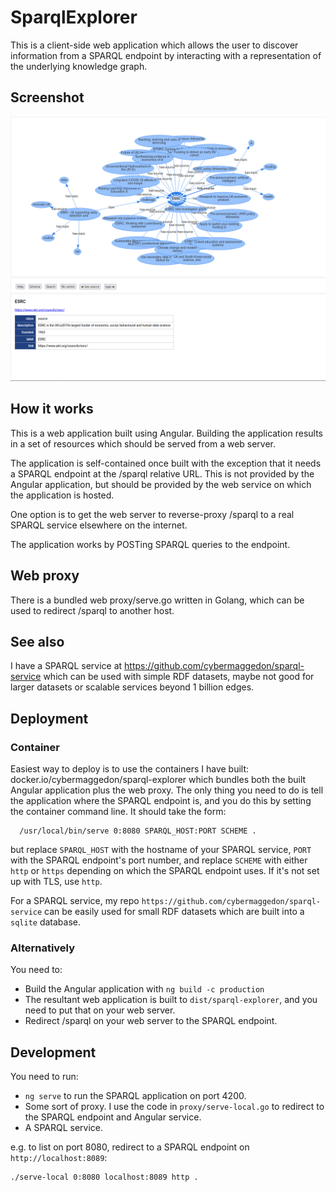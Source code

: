 
# SparqlExplorer

This is a client-side web application which allows the user to discover
information from a SPARQL endpoint by interacting with a representation
of the underlying knowledge graph.

## Screenshot

![screenshot](screen.png)

## How it works

This is a web application built using Angular.  Building the application
results in a set of resources which should be served from a web server.

The application is self-contained once built with the exception that
it needs a SPARQL endpoint at the /sparql relative
URL.  This is not provided by the Angular application, but should be
provided by the web service on which the application is hosted.

One option is to get the web server to reverse-proxy /sparql to a
real SPARQL service elsewhere on the internet.

The application works by POSTing SPARQL queries to the endpoint.

## Web proxy

There is a bundled web proxy/serve.go written in Golang, which can be used
to redirect /sparql to another host.

## See also

I have a SPARQL service at https://github.com/cybermaggedon/sparql-service
which can be used with simple RDF datasets, maybe not good for larger
datasets or scalable services beyond 1 billion edges.

## Deployment

### Container

Easiest way to deploy is to use the containers I have
built: docker.io/cybermaggedon/sparql-explorer which bundles both the
built Angular application plus the web proxy.  The only thing you
need to do is tell the application where the SPARQL endpoint is, and you do
this by setting the container command line.  It should take the form:

```
  /usr/local/bin/serve 0:8080 SPARQL_HOST:PORT SCHEME .
```
but replace `SPARQL_HOST` with the hostname of your SPARQL service,
`PORT` with the SPARQL endpoint's port number, and replace `SCHEME`
with either `http` or `https` depending on which the SPARQL endpoint uses.
If it's not set up with TLS, use `http`.

For a SPARQL service, my repo
`https://github.com/cybermaggedon/sparql-service` can be easily used for
small RDF datasets which are built into a `sqlite` database.

### Alternatively

You need to:
- Build the Angular application with `ng build -c production`
- The resultant web application is built to `dist/sparql-explorer`, and
  you need to put that on your web server.
- Redirect /sparql on your web server to the SPARQL endpoint.

## Development

You need to run:
- `ng serve` to run the SPARQL application on port 4200.
- Some sort of proxy.  I use the code in `proxy/serve-local.go` to
  redirect to the SPARQL endpoint and Angular service.
- A SPARQL service.

e.g. to list on port 8080, redirect to a SPARQL endpoint on
`http://localhost:8089`:
```
./serve-local 0:8080 localhost:8089 http .
```

